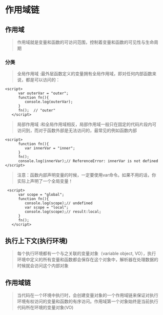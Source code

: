 # 作用域链
## 作用域
>   作用域就是变量和函数的可访问范围，控制着变量和函数的可见性与生命周期
### 分类
> 全局作用域 :最外层函数定义的变量拥有全局作用域，即对任何内部函数来说，都是可以访问的：
```
<script>
      var outerVar = "outer";
      function fn(){
         console.log(outerVar);
      }
      fn();  // "outer"
   </script>
```
> 局部作用域 :和全局作用域相反，局部作用域一般只在固定的代码片段内可访问到，而对于函数外部是无法访问的，最常见的例如函数内部
```
<script>
      function fn(){
         var innerVar = "inner";
      }
      fn();
      console.log(innerVar);// ReferenceError: innerVar is not defined
</script>
```
> 注意：函数内部声明变量的时候，一定要使用var命令。如果不用的话，你实际上声明了一个全局变量！
```
 <script>
      var scope = "global";
      function fn(){
         console.log(scope);// undefined
         var scope = "local";
         console.log(scope);// result:local;
      }
      fn();
   </script>
```
## 执行上下文(执行环境)
> 每个执行环境都有一个与之关联的变量对象（variable object, VO），执行环境中定义的所有变量和函数都会保存在这个对象中，解析器在处理数据的时候就会访问这个内部对象

## 作用域链
> 当代码在一个环境中执行时，会创建变量对象的一个作用域链来保证对执行环境有权访问的变量和函数的有序访问。作用域第一个对象始终是当前执行代码所在环境的变量对象(VO)

